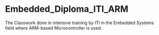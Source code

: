 # Embedded_Diploma_ITI_ARM
The Classwork done in intensive training by ITI in the Embedded Systems field where ARM-based Microcontroller is used.
